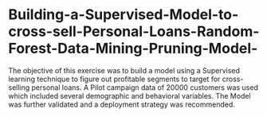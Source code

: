 # Building-a-Supervised-Model-to-cross-sell-Personal-Loans-Random-Forest-Data-Mining-Pruning-Model-
The objective of this exercise was to build a model using a Supervised learning technique to figure out profitable segments to target for cross-selling personal loans. A Pilot campaign data of 20000 customers was used which included several demographic and behavioral variables. The Model was further validated and a deployment strategy was recommended.
